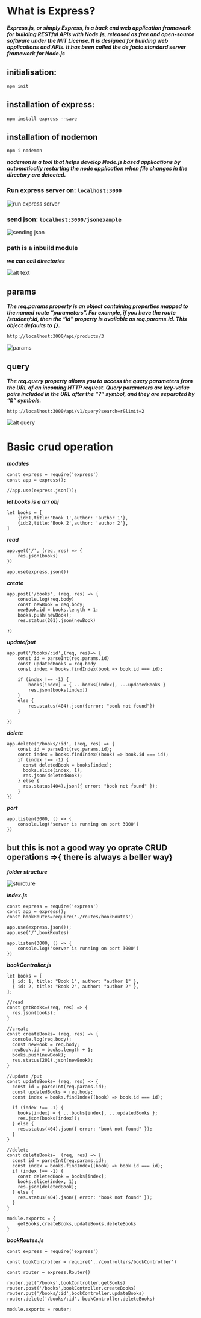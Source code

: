 # What is Express? 

***Express.js, or simply Express, is a back end web application framework for building RESTful APIs with Node.js, released as free and open-source software under the MIT License. It is designed for building web applications and APIs. It has been called the de facto standard server framework for Node.js***

## initialisation:
``` 
npm init 
```
## installation of express:
``` 
npm install express --save 
```
## installation of nodemon
``` 
npm i nodemon 
```

***nodemon is a tool that helps develop Node.js based applications by automatically restarting the node application when file changes in the directory are detected.***

###  Run express server on: ``` localhost:3000 ```
![run express server](<Screenshot 2024-08-06 000505.png>)

###  send json: ``` localhost:3000/jsonexample ```
![sending json](<Screenshot 2024-08-06 001426.png>)

### path is a inbuild module
***we can call directories***

![alt text](<Screenshot 2024-08-06 005246.png>)

## params

***The req.params property is an object containing properties mapped to the named route “parameters”. For example, if you have the route /student/:id, then the “id” property is available as req.params.id. This object defaults to {}.***

```http://localhost:3000/api/products/3```

![params](<Screenshot 2024-08-06 021704.png>)

## query

***The req.query property allows you to access the query parameters from the URL of an incoming HTTP request. Query parameters are key-value pairs included in the URL after the “?” symbol, and they are separated by “&” symbols.***

``` http://localhost:3000/api/v1/query?search=r&limit=2 ```

![alt query](<Screenshot 2024-08-06 021254.png>)

# Basic crud operation

***modules*** 

```
const express = require('express')
const app = express();

//app.use(express.json());
```
***let books is a arr obj*** 

```
let books = [
    {id:1,title:'Book 1',author: 'author 1'},
    {id:2,title:'Book 2',author: 'author 2'},
]

```
***read*** 

```
app.get('/', (req, res) => {
    res.json(books)
})

app.use(express.json())

```
***create*** 

```
app.post('/books', (req, res) => {
    console.log(req.body)
    const newBook = req.body;
    newBook.id = books.length + 1;
    books.push(newBook);
    res.status(201).json(newBook)

})

```
***update/put*** 

```
app.put('/books/:id',(req, res)=> {
    const id = parseInt(req.params.id)
    const updatedBooks = req.body
    const index = books.findIndex(book => book.id === id);

    if (index !== -1) {
        books[index] = { ...books[index], ...updatedBooks }
        res.json(books[index])
    }
    else {
        res.status(404).json({error: "book not found"})
    }

})

```
***delete*** 

```
app.delete('/books/:id', (req, res) => {
    const id = parseInt(req.params.id);
    const index = books.findIndex((book) => book.id === id);
    if (index !== -1) {
      const deletedBook = books[index];
      books.slice(index, 1);
      res.json(deletedBook);
    } else {
      res.status(404).json({ error: "book not found" });
    }
})

```
***port*** 

```
app.listen(3000, () => {
    console.log('server is running on port 3000')
})
```

## but this is not a good way yo oprate **CRUD operations** =>{ there is always a beller way}

***folder structure***

![sturcture](<Screenshot 2024-08-06 032523.png>)

***index.js***

``` 
const express = require('express')
const app = express();
const bookRoutes=require('./routes/bookRoutes')

app.use(express.json());
app.use('/',bookRoutes)

app.listen(3000, () => {
    console.log('server is running on port 3000')
})
```
***bookController.js***

``` 
let books = [
  { id: 1, title: "Book 1", author: "author 1" },
  { id: 2, title: "Book 2", author: "author 2" },
];

//read
const getBooks=(req, res) => {
  res.json(books);
}

//create
const createBooks= (req, res) => {
  console.log(req.body);
  const newBook = req.body;
  newBook.id = books.length + 1;
  books.push(newBook);
  res.status(201).json(newBook);
}

//update /put
const updateBooks= (req, res) => {
  const id = parseInt(req.params.id);
  const updatedBooks = req.body;
  const index = books.findIndex((book) => book.id === id);

  if (index !== -1) {
    books[index] = { ...books[index], ...updatedBooks };
    res.json(books[index]);
  } else {
    res.status(404).json({ error: "book not found" });
  }
}

//delete
const deleteBooks=  (req, res) => {
  const id = parseInt(req.params.id);
  const index = books.findIndex((book) => book.id === id);
  if (index !== -1) {
    const deletedBook = books[index];
    books.slice(index, 1);
    res.json(deletedBook);
  } else {
    res.status(404).json({ error: "book not found" });
  }
}

module.exports = {
    getBooks,createBooks,updateBooks,deleteBooks
}

```
***bookRoutes.js***

``` 
const express = require('express')

const bookController = require('../controllers/bookController')

const router = express.Router()

router.get('/books',bookController.getBooks)
router.post('/books',bookController.createBooks)
router.put('/books/:id',bookController.updateBooks)
router.delete('/books/:id', bookController.deleteBooks)

module.exports = router;
```